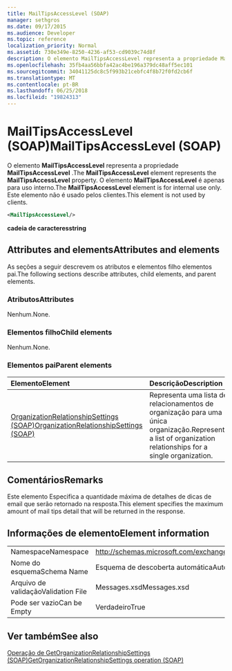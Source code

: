 ```yaml
---
title: MailTipsAccessLevel (SOAP)
manager: sethgros
ms.date: 09/17/2015
ms.audience: Developer
ms.topic: reference
localization_priority: Normal
ms.assetid: 730e349e-8250-4236-af53-cd9039c74d8f
description: O elemento MailTipsAccessLevel representa a propriedade MailTipsAccessLevel. O elemento MailTipsAccessLevel é apenas para uso interno. Este elemento não é usado pelos clientes.
ms.openlocfilehash: 35fb4aa56bbfa42ac4be196a379dc48aff5ec101
ms.sourcegitcommit: 34041125dc8c5f993b21cebfc4f8b72f0fd2cb6f
ms.translationtype: MT
ms.contentlocale: pt-BR
ms.lasthandoff: 06/25/2018
ms.locfileid: "19824313"
---
```

# <a name="mailtipsaccesslevel-soap"></a><span data-ttu-id="30c06-105">MailTipsAccessLevel (SOAP)</span><span class="sxs-lookup"><span data-stu-id="30c06-105">MailTipsAccessLevel (SOAP)</span></span>

<span data-ttu-id="30c06-106">O elemento **MailTipsAccessLevel** representa a propriedade **MailTipsAccessLevel** .</span><span class="sxs-lookup"><span data-stu-id="30c06-106">The **MailTipsAccessLevel** element represents the **MailTipsAccessLevel** property.</span></span> <span data-ttu-id="30c06-107">O elemento **MailTipsAccessLevel** é apenas para uso interno.</span><span class="sxs-lookup"><span data-stu-id="30c06-107">The **MailTipsAccessLevel** element is for internal use only.</span></span> <span data-ttu-id="30c06-108">Este elemento não é usado pelos clientes.</span><span class="sxs-lookup"><span data-stu-id="30c06-108">This element is not used by clients.</span></span> 
  
```XML
<MailTipsAccessLevel/>
```

 <span data-ttu-id="30c06-109">**cadeia de caracteres**</span><span class="sxs-lookup"><span data-stu-id="30c06-109">**string**</span></span>
## <a name="attributes-and-elements"></a><span data-ttu-id="30c06-110">Attributes and elements</span><span class="sxs-lookup"><span data-stu-id="30c06-110">Attributes and elements</span></span>

<span data-ttu-id="30c06-111">As seções a seguir descrevem os atributos e elementos filho elementos pai.</span><span class="sxs-lookup"><span data-stu-id="30c06-111">The following sections describe attributes, child elements, and parent elements.</span></span>
  
### <a name="attributes"></a><span data-ttu-id="30c06-112">Atributos</span><span class="sxs-lookup"><span data-stu-id="30c06-112">Attributes</span></span>

<span data-ttu-id="30c06-113">Nenhum.</span><span class="sxs-lookup"><span data-stu-id="30c06-113">None.</span></span>
  
### <a name="child-elements"></a><span data-ttu-id="30c06-114">Elementos filho</span><span class="sxs-lookup"><span data-stu-id="30c06-114">Child elements</span></span>

<span data-ttu-id="30c06-115">Nenhum.</span><span class="sxs-lookup"><span data-stu-id="30c06-115">None.</span></span>
  
### <a name="parent-elements"></a><span data-ttu-id="30c06-116">Elementos pai</span><span class="sxs-lookup"><span data-stu-id="30c06-116">Parent elements</span></span>

|<span data-ttu-id="30c06-117">**Elemento**</span><span class="sxs-lookup"><span data-stu-id="30c06-117">**Element**</span></span>|<span data-ttu-id="30c06-118">**Descrição**</span><span class="sxs-lookup"><span data-stu-id="30c06-118">**Description**</span></span>|
|:-----|:-----|
|[<span data-ttu-id="30c06-119">OrganizationRelationshipSettings (SOAP)</span><span class="sxs-lookup"><span data-stu-id="30c06-119">OrganizationRelationshipSettings (SOAP)</span></span>](organizationrelationshipsettings-soap.md) <br/> |<span data-ttu-id="30c06-120">Representa uma lista de relacionamentos de organização para uma única organização.</span><span class="sxs-lookup"><span data-stu-id="30c06-120">Represents a list of organization relationships for a single organization.</span></span>  <br/> |
   
## <a name="remarks"></a><span data-ttu-id="30c06-121">Comentários</span><span class="sxs-lookup"><span data-stu-id="30c06-121">Remarks</span></span>

<span data-ttu-id="30c06-122">Este elemento Especifica a quantidade máxima de detalhes de dicas de email que serão retornado na resposta.</span><span class="sxs-lookup"><span data-stu-id="30c06-122">This element specifies the maximum amount of mail tips detail that will be returned in the response.</span></span>
  
## <a name="element-information"></a><span data-ttu-id="30c06-123">Informações de elemento</span><span class="sxs-lookup"><span data-stu-id="30c06-123">Element information</span></span>

|||
|:-----|:-----|
|<span data-ttu-id="30c06-124">Namespace</span><span class="sxs-lookup"><span data-stu-id="30c06-124">Namespace</span></span>  <br/> |http://schemas.microsoft.com/exchange/2010/Autodiscover  <br/> |
|<span data-ttu-id="30c06-125">Nome do esquema</span><span class="sxs-lookup"><span data-stu-id="30c06-125">Schema Name</span></span>  <br/> |<span data-ttu-id="30c06-126">Esquema de descoberta automática</span><span class="sxs-lookup"><span data-stu-id="30c06-126">Autodiscover schema</span></span>  <br/> |
|<span data-ttu-id="30c06-127">Arquivo de validação</span><span class="sxs-lookup"><span data-stu-id="30c06-127">Validation File</span></span>  <br/> |<span data-ttu-id="30c06-128">Messages.xsd</span><span class="sxs-lookup"><span data-stu-id="30c06-128">Messages.xsd</span></span>  <br/> |
|<span data-ttu-id="30c06-129">Pode ser vazio</span><span class="sxs-lookup"><span data-stu-id="30c06-129">Can be Empty</span></span>  <br/> |<span data-ttu-id="30c06-130">Verdadeiro</span><span class="sxs-lookup"><span data-stu-id="30c06-130">True</span></span>  <br/> |
   
## <a name="see-also"></a><span data-ttu-id="30c06-131">Ver também</span><span class="sxs-lookup"><span data-stu-id="30c06-131">See also</span></span>



[<span data-ttu-id="30c06-132">Operação de GetOrganizationRelationshipSettings (SOAP)</span><span class="sxs-lookup"><span data-stu-id="30c06-132">GetOrganizationRelationshipSettings operation (SOAP)</span></span>](getorganizationrelationshipsettings-operation-soap.md)

